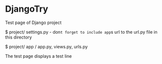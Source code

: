 # DjangoTry
Test page of Django project

$ project/ settings.py - don`t forget to include app`s url to the url.py file in this directory

$ project/ app / app.py, views.py, urls.py

The test page displays a test line
